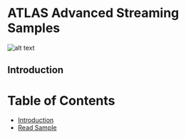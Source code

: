 # ATLAS Advanced Streaming Samples

![alt text](https://mat-ocs.visualstudio.com/Telemetry%20Analytics%20Platform/_apis/build/status/MAT.OCS.Streaming/Streaming%20Samples?branchName=develop)

## Introduction

Table of Contents
=================
<!--ts-->
   * [Introduction](/README.md)
   * [Read Sample](/docs/ReadSample.md)
<!--te-->

